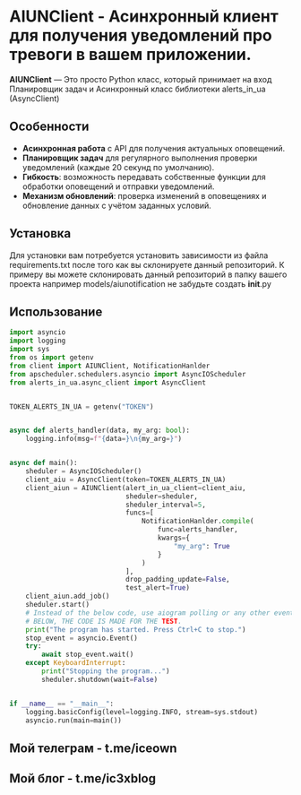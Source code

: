 # AIUNClient - Асинхронный клиент для получения уведомлений про тревоги в вашем приложении.
**AIUNClient** — Это просто Python класс, который принимает на вход Планировщик задач и Асинхронный класс библиотеки alerts_in_ua (AsyncClient)

## Особенности

- **Асинхронная работа** с API для получения актуальных оповещений.
- **Планировщик задач** для регулярного выполнения проверки уведомлений (каждые 20 секунд по умолчанию).
- **Гибкость**: возможность передавать собственные функции для обработки оповещений и отправки уведомлений.
- **Механизм обновлений**: проверка изменений в оповещениях и обновление данных с учётом заданных условий.
  
## Установка
Для установки вам потребуется установить зависимости из файла requirements.txt после того как вы склонируете данный репозиторий.
К примеру вы можете склонировать данный репозиторий в папку вашего проекта например models/aiunotification не забудьте создать __init__.py


## Использование

```python
import asyncio
import logging
import sys
from os import getenv
from client import AIUNClient, NotificationHanlder
from apscheduler.schedulers.asyncio import AsyncIOScheduler
from alerts_in_ua.async_client import AsyncClient


TOKEN_ALERTS_IN_UA = getenv("TOKEN")


async def alerts_handler(data, my_arg: bool):
    logging.info(msg=f"{data=}\n{my_arg=}")


async def main():
    sheduler = AsyncIOScheduler()
    client_aiu = AsyncClient(token=TOKEN_ALERTS_IN_UA)
    client_aiun = AIUNClient(alert_in_ua_client=client_aiu,
                             sheduler=sheduler,
                             sheduler_interval=5,
                             funcs=[
                                 NotificationHanlder.compile(
                                     func=alerts_handler,
                                     kwargs={
                                         "my_arg": True
                                     }
                                 )
                             ],
                             drop_padding_update=False,
                             test_alert=True)
    client_aiun.add_job()
    sheduler.start()
    # Instead of the below code, use aiogram polling or any other event loop.
    # BELOW, THE CODE IS MADE FOR THE TEST.
    print("The program has started. Press Ctrl+C to stop.")
    stop_event = asyncio.Event()
    try:
        await stop_event.wait()
    except KeyboardInterrupt:
        print("Stopping the program...")
        sheduler.shutdown(wait=False)


if __name__ == "__main__":
    logging.basicConfig(level=logging.INFO, stream=sys.stdout)
    asyncio.run(main=main())
```

## Мой телеграм - t.me/iceown
## Мой блог - t.me/ic3xblog